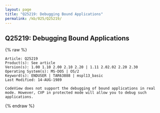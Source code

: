 ```yaml
---
layout: page
title: "Q25219: Debugging Bound Applications"
permalink: /kb/025/Q25219/
---
```


## Q25219: Debugging Bound Applications

{% raw %}

	Article: Q25219
	Product(s): See article
	Version(s): 1.00 1.10 2.00 2.10 2.20 | 1.11 2.02.02 2.20 2.30
	Operating System(s): MS-DOS | OS/2
	Keyword(s): ENDUSER | TAR63888 | mspl13_basic
	Last Modified: 14-AUG-1989
	
	CodeView does not support the debugging of bound applications in real
	mode. However, CVP in protected mode will allow you to debug such
	applications.

{% endraw %}
